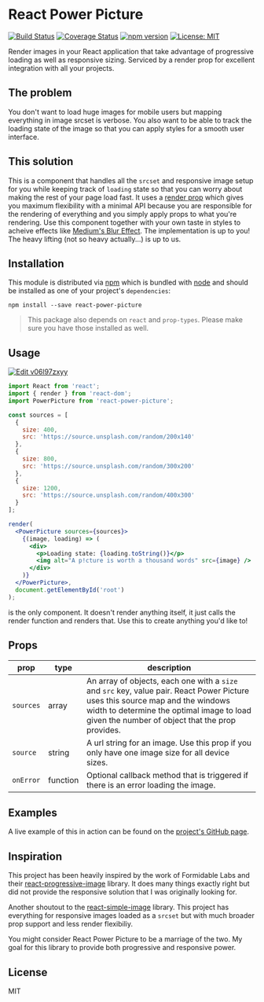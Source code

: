 # React Power Picture

[![Build Status](https://travis-ci.org/tvthatsme/react-power-picture.svg?branch=master)](https://travis-ci.org/tvthatsme/react-power-picture)
[![Coverage Status](https://coveralls.io/repos/github/tvthatsme/react-power-picture/badge.svg?branch=master)](https://coveralls.io/github/tvthatsme/react-power-picture?branch=master)
[![npm version](https://badge.fury.io/js/react-power-picture.svg)](https://badge.fury.io/js/react-power-picture)
[![License: MIT](https://img.shields.io/badge/License-MIT-yellow.svg)](https://opensource.org/licenses/MIT)

Render images in your React application that take advantage of progressive loading as well as responsive sizing. Serviced by a render prop for excellent integration with all your projects.

## The problem

You don't want to load huge images for mobile users but mapping everything in image srcset
is verbose. You also want to be able to track the loading state of the image so that you
can apply styles for a smooth user interface.

## This solution

This is a component that handles all the `srcset` and responsive image setup for you while keeping track of `loading` state so that you can worry about making the rest of your page load fast. It uses a [render prop](https://cdb.reacttraining.com/use-a-render-prop-50de598f11ce) which gives you maximum flexibility with a minimal API because you are responsible for the rendering of everything and you simply apply props to what you're rendering. Use this component together with your own taste in styles to acheive effects like [Medium's Blur Effect](https://jmperezperez.com/medium-image-progressive-loading-placeholder/). The implementation is up to you! The heavy lifting (not so heavy actually...) is up to us.

## Installation

This module is distributed via [npm](https://www.npmjs.com/) which is bundled with [node](https://nodejs.org/) and
should be installed as one of your project's `dependencies`:

```
npm install --save react-power-picture
```

> This package also depends on `react` and `prop-types`. Please make sure you
> have those installed as well.

## Usage

[![Edit v06l97zxyy](https://codesandbox.io/static/img/play-codesandbox.svg)](https://codesandbox.io/s/v06l97zxyy)

```jsx
import React from 'react';
import { render } from 'react-dom';
import PowerPicture from 'react-power-picture';

const sources = [
  {
    size: 400,
    src: 'https://source.unsplash.com/random/200x140'
  },
  {
    size: 800,
    src: 'https://source.unsplash.com/random/300x200'
  },
  {
    size: 1200,
    src: 'https://source.unsplash.com/random/400x300'
  }
];

render(
  <PowerPicture sources={sources}>
    {(image, loading) => (
      <div>
        <p>Loading state: {loading.toString()}</p>
        <img alt="A p!cture is worth a thousand words" src={image} />
      </div>
    )}
  </PowerPicture>,
  document.getElementById('root')
);
```

<PowerPicture /> is the only component. It doesn't render anything itself, it just calls the render function and renders that. Use this to create anything you'd like to!

## Props

<!-- This table was generated via http://www.tablesgenerator.com/markdown_tables -->

| prop      | type     | description                                                                                                                                                                                                                     |
| --------- | -------- | ------------------------------------------------------------------------------------------------------------------------------------------------------------------------------------------------------------------------------- |
| `sources` | array    | An array of objects, each one with a `size` and `src` key, value pair. React Power Picture uses this source map and the windows width to determine the optimal image to load given the number of object that the prop provides. |
| `source`  | string   | A url string for an image. Use this prop if you only have one image size for all device sizes.                                                                                                                                  |
| `onError` | function | Optional callback method that is triggered if there is an error loading the image.                                                                                                                                              |

## Examples

A live example of this in action can be found on the [project's GitHub page](https://tvthatsme.github.io/react-power-picture).

## Inspiration

This project has been heavily inspired by the work of Formidable Labs and their [react-progressive-image](https://github.com/FormidableLabs/react-progressive-image) library. It does many things exactly right but did not provide the responsive solution that I was originally looking for.

Another shoutout to the [react-simple-image](https://github.com/bitjourney/react-simple-image) library. This project has everything for responsive images loaded as a `srcset` but with much broader prop support and less render flexibiliy.

You might consider React Power Picture to be a marriage of the two. My goal for this library to provide both progressive and responsive power.

## License

MIT
